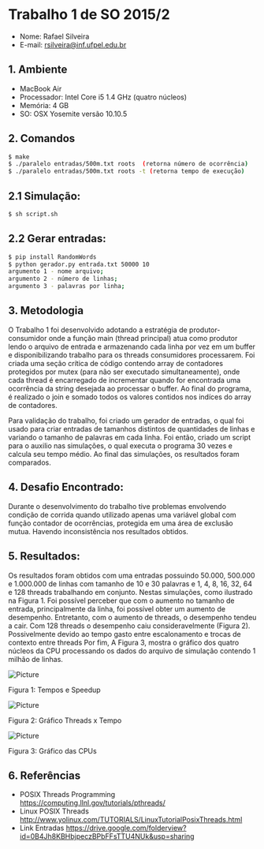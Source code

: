 # Trabalho 1 de SO 2015/2

 - Nome: Rafael Silveira
 - E-mail: rsilveira@inf.ufpel.edu.br

## 1. Ambiente

- MacBook Air
- Processador: Intel Core i5 1.4 GHz (quatro núcleos)
- Memória: 4 GB
- SO: OSX Yosemite versão 10.10.5


## 2. Comandos
```bash
$ make  
$ ./paralelo entradas/500m.txt roots  (retorna número de ocorrência)
$ ./paralelo entradas/500m.txt roots -t (retorna tempo de execução)

```
## 2.1 Simulação:
```bash
$ sh script.sh
```

## 2.2 Gerar entradas:
```bash
$ pip install RandomWords
$ python gerador.py entrada.txt 50000 10
argumento 1 - nome arquivo;
argumento 2 - número de linhas;
argumento 3 - palavras por linha;
```

## 3. Metodologia

O Trabalho 1 foi desenvolvido adotando a estratégia de produtor-consumidor
onde a função main (thread principal) atua como produtor lendo o arquivo de entrada
e armazenando cada linha por vez em um buffer e disponibilizando trabalho para os threads consumidores processarem.
Foi criada uma seção crítica de código contendo array de contadores protegidos por mutex (para não ser executado simultaneamente), onde cada thread é encarregado de incrementar quando for encontrada uma ocorrência da string desejada ao processar o buffer. Ao final do programa, é realizado o join e somado todos os valores contidos nos indíces do array de contadores.


Para validação do trabalho, foi criado um gerador de entradas, o qual foi usado para criar entradas de tamanhos distintos de quantidades de linhas e variando o tamanho de palavras em cada linha. Foi então, criado um script para o auxilio nas simulações, o qual executa o programa 30 vezes e calcula seu tempo médio. Ao final das simulações, os resultados foram comparados.

## 4. Desafio Encontrado:
Durante o desenvolvimento do trabalho tive problemas envolvendo condição de corrida quando utilizado apenas uma variável global com função contador de ocorrências, protegida em uma área de exclusão mutua. Havendo inconsistência nos resultados obtidos.

## 5. Resultados:
Os resultados foram obtidos com uma entradas possuindo 50.000, 500.000 e 1.000.000 de linhas com tamanho de 10 e 30 palavras e 1, 4, 8, 16, 32, 64 e 128 threads trabalhando em conjunto.
Nestas simulações, como ilustrado na Figura 1. Foi possível perceber que com o aumento no tamanho de entrada, principalmente da linha, foi possível obter um aumento de desempenho. Entretanto, com o aumento de threads, o desempenho tendeu a cair. Com 128 threads o desempenho caiu consideravelmente (Figura 2). Possivelmente devido ao tempo gasto entre escalonamento e trocas de contexto entre threads
Por fim, A Figura 3, mostra o gráfico dos quatro núcleos da CPU  processando os dados do arquivo de simulação contendo 1 milhão de linhas.

![Picture](http://i.imgur.com/5aDQokT.png)

Figura 1: Tempos e Speedup

![Picture](http://i.imgur.com/5KbWeUP.png)

Figura 2: Gráfico Threads x Tempo

![Picture](http://i.imgur.com/8FnCXnQ.png)

Figura 3: Gráfico das CPUs

## 6. Referências

- POSIX Threads Programming https://computing.llnl.gov/tutorials/pthreads/
- Linux POSIX Threads http://www.yolinux.com/TUTORIALS/LinuxTutorialPosixThreads.html
- Link Entradas https://drive.google.com/folderview?id=0B4Jh8KBHbjpeczBPbFFsTTU4NUk&usp=sharing
